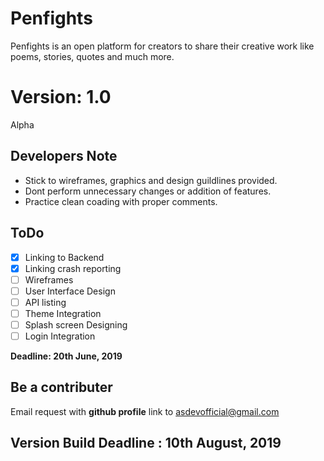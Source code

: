 # Penfights
Penfights is an open platform for creators to share their creative work like poems, stories, quotes and much more.

# Version: __1.0__
Alpha

## Developers Note
- Stick to wireframes, graphics and design guildlines provided. 
- Dont perform unnecessary changes or addition of features. 
- Practice clean coading with proper comments.

## ToDo
- [x] Linking to Backend
- [x] Linking crash reporting
- [ ] Wireframes
- [ ] User Interface Design
- [ ] API listing
- [ ] Theme Integration
- [ ] Splash screen Designing
- [ ] Login Integration

__Deadline: 20th June, 2019__

## Be a contributer
Email request with __github profile__ link to asdevofficial@gmail.com

## Version Build Deadline : 10th August, 2019



